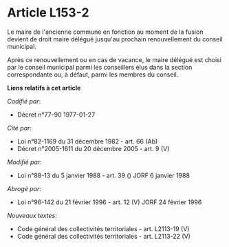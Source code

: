 # Article L153-2

Le maire de l'ancienne commune en fonction au moment de la fusion devient de droit maire délégué jusqu'au prochain
renouvellement du conseil municipal.

Après ce renouvellement ou en cas de vacance, le maire délégué est choisi par le conseil municipal parmi les conseillers élus
dans la section correspondante ou, à défaut, parmi les membres du conseil.

**Liens relatifs à cet article**

_Codifié par_:

  - Décret n°77-90 1977-01-27

_Cité par_:

  - Loi n°82-1169 du 31 décembre 1982 - art. 66 (Ab)
  - Décret n°2005-1611 du 20 décembre 2005 - art. 9 (V)

_Modifié par_:

  - Loi n°88-13 du 5 janvier 1988 - art. 39 () JORF 6 janvier 1988

_Abrogé par_:

  - Loi n°96-142 du 21 février 1996 - art. 12 (V) JORF 24 février 1996

_Nouveaux textes_:

  - Code général des collectivités territoriales - art. L2113-19 (V)
  - Code général des collectivités territoriales - art. L2113-22 (V)
